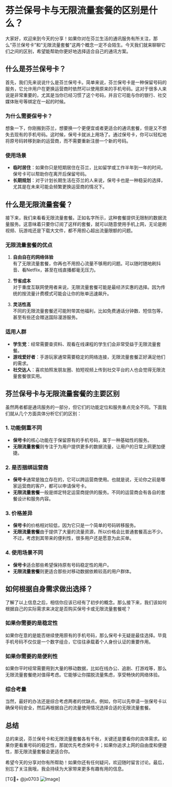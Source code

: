# 芬兰保号卡与无限流量套餐的区别是什么？

大家好，欢迎来到今天的分享！如果你对在芬兰生活的通讯服务有所关注，那么“芬兰保号卡”和“无限流量套餐”这两个概念一定不会陌生。今天我们就来聊聊它们之间的区别，希望能帮助你更好地选择适合自己的通讯方案。

## 什么是芬兰保号卡？

首先，我们先来说说什么是芬兰保号卡。简单来说，芬兰保号卡是一种保留号码的服务，它允许用户在更换运营商时依然可以使用原来的手机号码。这对于很多人来说是非常重要的，尤其是当你已经习惯了这个号码，并且它可能与你的银行、社交媒体账号等绑定在一起的时候。

### 为什么需要保号卡？

想象一下，你刚搬到芬兰，想要换一个更便宜或者更适合的通讯套餐，但是又不想失去现有的手机号码。这时候，保号卡就派上用场了。通过保号卡，你可以轻松地将原号码转移到新的运营商，而不需要重新注册一个新的号码。

### 使用场景

- **临时居住**：如果你只是短期居住在芬兰，比如留学或工作半年到一年的时间，保号卡可以帮助你在离开后保留号码。
- **长期规划**：对于计划长期生活在芬兰的人来说，保号卡也是一种稳妥的选择，尤其是在未来可能会频繁更换运营商的情况下。

## 什么是无限流量套餐？

接下来，我们来看看无限流量套餐。正如名字所示，这种套餐提供无限制的数据流量服务。这意味着只要你订阅了这样的套餐，就可以随意使用手机上网，无论是刷视频、玩游戏还是下载大文件，都不用担心超出流量限额的问题。

### 无限流量套餐的优点

1. **自由自在的网络体验**  
   有了无限流量套餐，你再也不用担心流量不够用的问题。可以随时随地刷抖音、看Netflix，甚至在线直播都毫无压力。

2. **节省成本**  
   对于重度互联网使用者来说，无限流量套餐可能是最经济实惠的选择。因为传统的按流量计费模式可能会让你的账单迅速飙升。

3. **灵活性高**  
   不同的无限流量套餐还可能附带其他福利，比如免费通话分钟数、短信包等，甚至有些还会赠送国际漫游服务。

### 适用人群

- **学生党**：经常需要查资料、观看在线课程的学生们会非常受益于无限流量套餐。
- **游戏爱好者**：手游玩家通常需要稳定的网络连接，无限流量套餐正好满足他们的需求。
- **社交达人**：喜欢拍照发朋友圈、拍短视频上传到社交平台的人也会觉得无限流量套餐很实用。

## 芬兰保号卡与无限流量套餐的主要区别

虽然两者都是通讯服务的一部分，但它们的功能定位和服务重点完全不同。下面我们就从几个方面具体分析它们的区别：

### 1. 功能侧重不同

- **保号卡**的核心功能在于保留原有的手机号码，属于一种基础性的服务。
- **无限流量套餐**则专注于为用户提供更多的数据流量，让用户的日常上网更加便捷。

### 2. 是否捆绑运营商

- **保号卡**通常是独立存在的，它可以跨运营商使用。也就是说，无论你之前是哪家运营商的客户，都可以申请保号卡。
- **无限流量套餐**一般是绑定特定运营商提供的服务。不同的运营商会有各自的套餐设计和服务内容。

### 3. 价格差异

- **保号卡**的价格相对较低，因为它只是一个简单的号码转移服务。
- **无限流量套餐**由于提供了大量的流量资源，所以价格会比普通套餐高出不少。不过，考虑到其带来的便利性，很多用户还是愿意为此买单。

### 4. 使用场景不同

- **保号卡**适合那些希望保持原有号码稳定性的用户。
- **无限流量套餐**则更适合那些对移动数据依赖较高的用户群体。

## 如何根据自身需求做出选择？

了解了以上信息之后，相信你应该已经有了初步的概念。那么接下来，我们该如何根据自己的实际需求来决定是否购买保号卡或无限流量套餐呢？

### 如果你需要的是稳定性

如果你在意的是能否继续使用原有的手机号码，那么保号卡无疑是最佳选择。毕竟手机号码不仅仅是一个数字组合，它往往承载着个人身份认证的重要作用。

### 如果你需要的是便利性

如果你平时经常需要用到大量的移动数据，比如在线办公、追剧、打游戏等，那么无限流量套餐绝对值得考虑。它能够让你摆脱流量焦虑，享受畅快的网络体验。

### 综合考量

当然，最好的办法还是综合考虑两者的优缺点。例如，你可以先申请一张保号卡以确保号码安全，然后再根据自己的流量使用情况选择合适的无限流量套餐。

## 总结

总的来说，芬兰保号卡和无限流量套餐各有千秋，关键还是要看你的具体需求。如果你更看重号码的稳定性，那就优先考虑保号卡；如果你追求上网的自由度和便捷性，那无限流量套餐会更适合你。

希望今天的分享对你有所帮助！如果你还有任何疑问，欢迎随时留言讨论。最后，别忘了关注我哦，我会持续为大家带来更多有趣有用的信息。

[TG💪+ @jx0703 ![Image](https://github.com/user-attachments/assets/dbca1d08-cadb-493c-b0ec-ad6f7a83f270)]